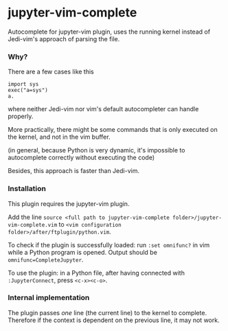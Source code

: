 # jupyter-vim-complete

Autocomplete for jupyter-vim plugin, uses the running kernel instead of Jedi-vim's approach of parsing the file.

### Why?

There are a few cases like this

```
import sys
exec("a=sys")
a.
```

where neither Jedi-vim nor vim's default autocompleter can handle properly.

More practically, there might be some commands that is only executed on the kernel, and not in the vim buffer.

(in general, because Python is very dynamic, it's impossible to autocomplete correctly without executing the code)

Besides, this approach is faster than Jedi-vim.

### Installation

This plugin requires the jupyter-vim plugin.

Add the line `source <full path to jupyter-vim-complete folder>/jupyter-vim-complete.vim` to `<vim configuration folder>/after/ftplugin/python.vim`.

To check if the plugin is successfully loaded: run `:set omnifunc?` in vim while a Python program is opened. Output should be `omnifunc=CompleteJupyter`.

To use the plugin: in a Python file, after having connected with `:JupyterConnect`, press `<c-x><c-o>`.

### Internal implementation

The plugin passes *one* line (the current line) to the kernel to complete.
Therefore if the context is dependent on the previous line, it may not work.

